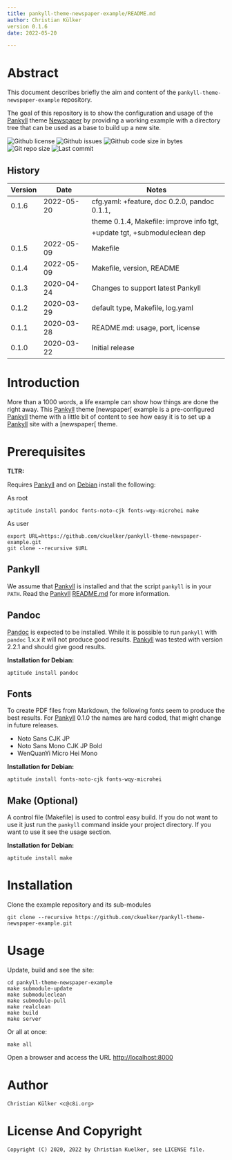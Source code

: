 ```yaml
---
title: pankyll-theme-newspaper-example/README.md
author: Christian Külker
version 0.1.6
date: 2022-05-20

---
```


# Abstract

This document describes briefly the aim and content of the
`pankyll-theme-newspaper-example` repository.

The goal of this repository is to show the configuration and usage of the
[Pankyll] theme [Newspaper] by providing a working example with a directory
tree that can be used as a base to build up a new site.

![Github license](https://img.shields.io/github/license/ckuelker/pankyll-theme-newspaper-example.svg)
![Github issues](https://img.shields.io/github/issues/ckuelker/pankyll-theme-newspaper-example.svg?style=popout-square)
![Github code size in bytes](https://img.shields.io/github/languages/code-size/ckuelker/pankyll-theme-newspaper-example.svg)
![Git repo size](https://img.shields.io/github/repo-size/ckuelker/pankyll-theme-newspaper-example.svg)
![Last commit](https://img.shields.io/github/last-commit/ckuelker/pankyll-theme-newspaper-example.svg)

## History

| Version | Date       | Notes                                                |
| ------- | ---------- | ---------------------------------------------------- |
| 0.1.6   | 2022-05-20 | cfg.yaml: +feature, doc 0.2.0, pandoc 0.1.1,         |
|         |            | theme 0.1.4, Makefile: improve info tgt,             |
|         |            | +update tgt, +submoduleclean dep                     |
| 0.1.5   | 2022-05-09 | Makefile                                             |
| 0.1.4   | 2022-05-09 | Makefile, version, README                            |
| 0.1.3   | 2020-04-24 | Changes to support latest Pankyll                    |
| 0.1.2   | 2020-03-29 | default type, Makefile, log.yaml                     |
| 0.1.1   | 2020-03-28 | README.md: usage, port, license                      |
| 0.1.0   | 2020-03-22 | Initial release                                      |

# Introduction

More than a 1000 words, a life example can show how things are done the right
away. This [Pankyll] theme [newspaper[ example is a pre-configured [Pankyll]
theme with a little bit of content to see how easy it is to set up a
[Pankyll] site with a [newspaper[ theme.

# Prerequisites

**TLTR:**

Requires [Pankyll] and on [Debian] install the following:

As root

```shell
aptitude install pandoc fonts-noto-cjk fonts-wqy-microhei make
```

As user

```shell
export URL=https://github.com/ckuelker/pankyll-theme-newspaper-example.git
git clone --recursive $URL
```


## Pankyll

We assume that [Pankyll] is installed and that the script `pankyll` is in your
`PATH`. Read the [Pankyll] [README.md] for more information.

## Pandoc

[Pandoc] is expected to be installed. While it is possible to run `pankyll`
with `pandoc` 1.x.x it will not produce good results. [Pankyll] was tested
with version 2.2.1 and should give good results.

**Installation for Debian:**

```shell
aptitude install pandoc
```

## Fonts

To create PDF files from Markdown, the following fonts seem to produce the best
results. For [Pankyll] 0.1.0 the names are hard coded, that might change in
future releases.

* Noto Sans CJK JP
* Noto Sans Mono CJK JP Bold
* WenQuanYi Micro Hei Mono

**Installation for Debian:**

```shell
aptitude install fonts-noto-cjk fonts-wqy-microhei
```

## Make (Optional)

A control file (Makefile) is used to control easy build. If you do not want to
use it just run the `pankyll` command inside your project directory. If you
want to use it see the usage section.

**Installation for Debian:**

```shell
aptitude install make
```

# Installation

Clone the example repository and its sub-modules

```shell
git clone --recursive https://github.com/ckuelker/pankyll-theme-newspaper-example.git
```

# Usage

Update, build and see the site:

```shell
cd pankyll-theme-newspaper-example
make submodule-update
make submoduleclean
make submodule-pull
make realclean
make build
make server
```

Or all at once:

```shell
make all
```

Open a browser and access the URL [http://localhost:8000](http://localhost:8000)

# Author

    Christian Külker <c@c8i.org>

# License And Copyright

    Copyright (C) 2020, 2022 by Christian Kuelker, see LICENSE file.

[Debian]: https://www.debian.org/
[Newspaper]: https://github.com/ckuelker/pankyll-theme-newspaper/
[Pandoc]: https://pandoc.org/
[Pankyll]: https://www.pankyll.org/
[Rankle]: https://github.com/ckuelker/pankyll-theme-rankle
[README.md]: https://github.com/ckuelker/pankyll
[Simplicissimus]: https://github.com/ckuelker/pankyll-theme-simplicissimus
